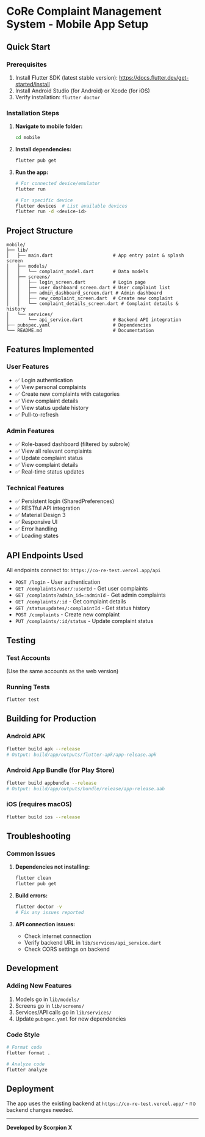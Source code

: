 # CoRe Complaint Management System - Mobile App Setup

## Quick Start

### Prerequisites
1. Install Flutter SDK (latest stable version): https://docs.flutter.dev/get-started/install
2. Install Android Studio (for Android) or Xcode (for iOS)
3. Verify installation: `flutter doctor`

### Installation Steps

1. **Navigate to mobile folder:**
   ```bash
   cd mobile
   ```

2. **Install dependencies:**
   ```bash
   flutter pub get
   ```

3. **Run the app:**
   ```bash
   # For connected device/emulator
   flutter run
   
   # For specific device
   flutter devices  # List available devices
   flutter run -d <device-id>
   ```

## Project Structure

```
mobile/
├── lib/
│   ├── main.dart                      # App entry point & splash screen
│   ├── models/
│   │   └── complaint_model.dart       # Data models
│   ├── screens/
│   │   ├── login_screen.dart          # Login page
│   │   ├── user_dashboard_screen.dart # User complaint list
│   │   ├── admin_dashboard_screen.dart # Admin dashboard
│   │   ├── new_complaint_screen.dart  # Create new complaint
│   │   └── complaint_details_screen.dart # Complaint details & history
│   └── services/
│       └── api_service.dart           # Backend API integration
├── pubspec.yaml                       # Dependencies
└── README.md                          # Documentation
```

## Features Implemented

### User Features
- ✅ Login authentication
- ✅ View personal complaints
- ✅ Create new complaints with categories
- ✅ View complaint details
- ✅ View status update history
- ✅ Pull-to-refresh

### Admin Features
- ✅ Role-based dashboard (filtered by subrole)
- ✅ View all relevant complaints
- ✅ Update complaint status
- ✅ View complaint details
- ✅ Real-time status updates

### Technical Features
- ✅ Persistent login (SharedPreferences)
- ✅ RESTful API integration
- ✅ Material Design 3
- ✅ Responsive UI
- ✅ Error handling
- ✅ Loading states

## API Endpoints Used

All endpoints connect to: `https://co-re-test.vercel.app/api`

- `POST /login` - User authentication
- `GET /complaints/user/:userId` - Get user complaints
- `GET /complaints?admin_id=:adminId` - Get admin complaints
- `GET /complaints/:id` - Get complaint details
- `GET /statusupdates/:complaintId` - Get status history
- `POST /complaints` - Create new complaint
- `PUT /complaints/:id/status` - Update complaint status

## Testing

### Test Accounts
(Use the same accounts as the web version)

### Running Tests
```bash
flutter test
```

## Building for Production

### Android APK
```bash
flutter build apk --release
# Output: build/app/outputs/flutter-apk/app-release.apk
```

### Android App Bundle (for Play Store)
```bash
flutter build appbundle --release
# Output: build/app/outputs/bundle/release/app-release.aab
```

### iOS (requires macOS)
```bash
flutter build ios --release
```

## Troubleshooting

### Common Issues

1. **Dependencies not installing:**
   ```bash
   flutter clean
   flutter pub get
   ```

2. **Build errors:**
   ```bash
   flutter doctor -v
   # Fix any issues reported
   ```

3. **API connection issues:**
   - Check internet connection
   - Verify backend URL in `lib/services/api_service.dart`
   - Check CORS settings on backend

## Development

### Adding New Features
1. Models go in `lib/models/`
2. Screens go in `lib/screens/`
3. Services/API calls go in `lib/services/`
4. Update `pubspec.yaml` for new dependencies

### Code Style
```bash
# Format code
flutter format .

# Analyze code
flutter analyze
```

## Deployment

The app uses the existing backend at `https://co-re-test.vercel.app/` - no backend changes needed.

---

**Developed by Scorpion X**
